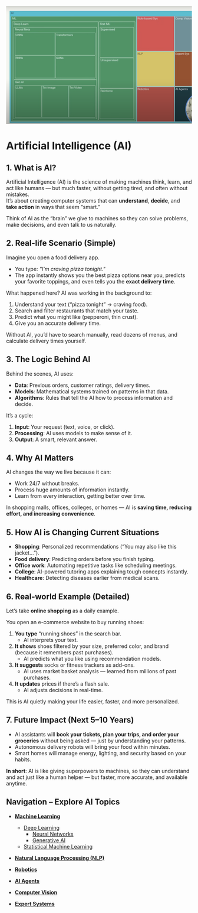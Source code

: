![AI](/Screenshot%202025-08-10%20at%2000.49.40.png)


# Artificial Intelligence (AI)

## 1. What is AI?
Artificial Intelligence (AI) is the science of making machines think, learn, and act like humans — but much faster, without getting tired, and often without mistakes.  
It’s about creating computer systems that can **understand**, **decide**, and **take action** in ways that seem “smart.”

Think of AI as the “brain” we give to machines so they can solve problems, make decisions, and even talk to us naturally.



## 2. Real-life Scenario (Simple)
Imagine you open a food delivery app.  
- You type: *"I’m craving pizza tonight."*
- The app instantly shows you the best pizza options near you, predicts your favorite toppings, and even tells you the **exact delivery time**.

What happened here? AI was working in the background to:  
1. Understand your text (“pizza tonight” → craving food).  
2. Search and filter restaurants that match your taste.  
3. Predict what you might like (pepperoni, thin crust).  
4. Give you an accurate delivery time.

Without AI, you’d have to search manually, read dozens of menus, and calculate delivery times yourself.



## 3. The Logic Behind AI
Behind the scenes, AI uses:  
- **Data**: Previous orders, customer ratings, delivery times.  
- **Models**: Mathematical systems trained on patterns in that data.  
- **Algorithms**: Rules that tell the AI how to process information and decide.

It’s a cycle:  
1. **Input**: Your request (text, voice, or click).  
2. **Processing**: AI uses models to make sense of it.  
3. **Output**: A smart, relevant answer.



## 4. Why AI Matters
AI changes the way we live because it can:  
- Work 24/7 without breaks.  
- Process huge amounts of information instantly.  
- Learn from every interaction, getting better over time.

In shopping malls, offices, colleges, or homes — AI is **saving time, reducing effort, and increasing convenience**.



## 5. How AI is Changing Current Situations
- **Shopping**: Personalized recommendations (“You may also like this jacket…”).  
- **Food delivery**: Predicting orders before you finish typing.  
- **Office work**: Automating repetitive tasks like scheduling meetings.  
- **College**: AI-powered tutoring apps explaining tough concepts instantly.  
- **Healthcare**: Detecting diseases earlier from medical scans.



## 6. Real-world Example (Detailed)
Let’s take **online shopping** as a daily example.

You open an e-commerce website to buy running shoes:  
1. **You type** “running shoes” in the search bar.  
   - AI interprets your text.  
2. **It shows** shoes filtered by your size, preferred color, and brand (because it remembers past purchases).  
   - AI predicts what you like using recommendation models.  
3. **It suggests** socks or fitness trackers as add-ons.  
   - AI uses market basket analysis — learned from millions of past purchases.  
4. **It updates** prices if there’s a flash sale.  
   - AI adjusts decisions in real-time.

This is AI quietly making your life easier, faster, and more personalized.



## 7. Future Impact (Next 5–10 Years)
- AI assistants will **book your tickets, plan your trips, and order your groceries** without being asked — just by understanding your patterns.  
- Autonomous delivery robots will bring your food within minutes.  
- Smart homes will manage energy, lighting, and security based on your habits.



**In short**: AI is like giving superpowers to machines, so they can understand and act just like a human helper — but faster, more accurate, and available anytime.


## Navigation – Explore AI Topics

- **[Machine Learning](/AI-Basics/Machine_Learning/Machine_Learning.md)**
  - [Deep Learning](/AI-Basics/Machine_Learning/Deep_Learning/Deep_Learning.md)
    - [Neural Networks](/AI-Basics/Machine_Learning/Deep_Learning/Neural_Networks.md)
    - [Generative AI](/AI-Basics/Machine_Learning/Deep_Learning/Generative_AI.md)
  - [Statistical Machine Learning](/AI-Basics/Machine_Learning/Statistical_Machine_Learning.md)

- **[Natural Language Processing (NLP)](./NLP/NLP.md)**

- **[Robotics](/AI-Basics/Robotics/Robotics.md)**

- **[AI Agents](/AI-Basics/AI_Agents/AI_Agents.md)**

- **[Computer Vision](/AI-Basics/Computer_Vision/Computer_Vision.md)**

- **[Expert Systems](/AI-Basics/Expert_Systems/Expert_Systems.md)**

